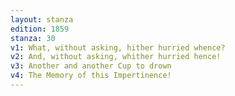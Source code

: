 ```yaml
---
layout: stanza
edition: 1859
stanza: 30
v1: What, without asking, hither hurried whence?
v2: And, without asking, whither hurried hence!
v3: ⁠Another and another Cup to drown
v4: The Memory of this Impertinence!
---
```

